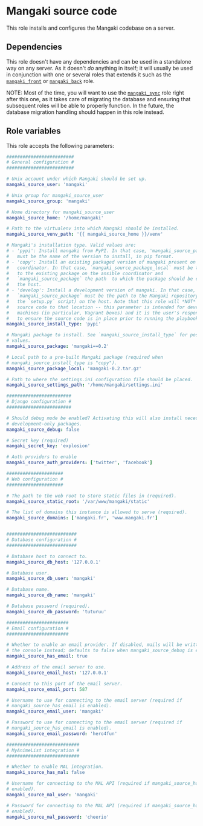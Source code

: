 # Mangaki source code

This role installs and configures the Mangaki codebase on a server.

## Dependencies

This role doesn't have any dependencies and can be used in a standalone way on
any server. As it doesn't *do* anything in itself; it will usually be used in
conjunction with one or several roles that extends it such as the
[`mangaki_front`](../mangaki_front/README.md) or
[`mangaki_back`](../mangaki_back/README.md) role.

NOTE: Most of the time, you will want to use the
[`mangaki_sync`](../mangaki_sync/README.md) role right after this one, as it
takes care of migrating the database and ensuring that subsequent roles will be
able to properly function. In the future, the database migration handling
should happen in this role instead.

## Role variables

This role accepts the following parameters:

```yaml
#########################
# General configuration #
#########################

# Unix account under which Mangaki should be set up.
mangaki_source_user: 'mangaki'

# Unix group for mangaki_source_user
mangaki_source_group: 'mangaki'

# Home directory for mangaki_source_user
mangaki_source_home: '/home/mangaki'

# Path to the virtualenv into which Mangaki should be installed.
mangaki_source_venv_path: '{{ mangaki_source_home }}/venv'

# Mangaki's installation type. Valid values are:
# - 'pypi': Install mangaki from PyPI. In that case, 'mangaki_source_package'
#   must be the name of the version to install, in pip format.
# - 'copy': Install an existing packaged version of mangaki present on the
#   coordinator. In that case, `mangaki_source_package_local` must be the path
#   to the existing package on the ansible coordinator and
#   `mangaki_source_package` the path  to which the package should be copied on
#   the host.
# - 'develop': Install a development version of mangaki. In that case,
#   `mangaki_source_package` must be the path to the Mangaki repository (containing
#   the `setup.py` script) on the host. Note that this role will *NOT* copy the
#   source code to that location -- this parameter is intended for development
#   machines (in particular, Vagrant boxes) and it is the user's responsibility
#   to ensure the source code is in place prior to running the playbook.
mangaki_source_install_type: 'pypi'

# Mangaki package to install. See `mangaki_source_install_type` for possible
# values.
mangaki_source_package: 'mangaki==0.2'

# Local path to a pre-built Mangaki package (required when
# mangaki_source_install_type is "copy").
mangaki_source_package_local: 'mangaki-0.2.tar.gz'

# Path to where the settings.ini configuration file should be placed.
mangaki_source_settings_path: '/home/mangaki/settings.ini'

########################
# Django configuration #
########################

# Should debug mode be enabled? Activating this will also install necessary
# development-only packages.
mangaki_source_debug: false

# Secret key (required)
mangaki_secret_key: 'explosion'

# Auth providers to enable
mangaki_source_auth_providers: ['twitter', 'facebook']

#####################
# Web configuration #
#####################

# The path to the web root to store static files in (required).
mangaki_source_static_root: '/var/www/mangaki/static'

# The list of domains this instance is allowed to serve (required).
mangaki_source_domains: ['mangaki.fr', 'www.mangaki.fr']


##########################
# Database configuration #
##########################

# Database host to connect to.
mangaki_source_db_host: '127.0.0.1'

# Database user.
mangaki_source_db_user: 'mangaki'

# Database name.
mangaki_source_db_name: 'mangaki'

# Database password (required).
mangaki_source_db_password: 'tuturuu'

#######################
# Email configuration #
#######################

# Whether to enable an email provider. If disabled, mails will be written to
# the console instead; defaults to false when mangaki_source_debug is enabled.
mangaki_source_has_email: true

# Address of the email server to use.
mangaki_source_email_host: '127.0.0.1'

# Connect to this port of the email server.
mangaki_source_email_port: 587

# Username to use for connecting to the email server (required if
# mangaki_source_has_email is enabled).
mangaki_source_email_user: 'mangaki'

# Password to use for connecting to the email server (required if
# mangaki_source_has_email is enabled).
mangaki_source_email_password: 'hero4fun'

###########################
# MyAnimeList integration #
###########################

# Whether to enable MAL integration.
mangaki_source_has_mal: false

# Username for connecting to the MAL API (required if mangaki_source_has_mal is
# enabled).
mangaki_source_mal_user: 'mangaki'

# Password for connecting to the MAL API (required if mangaki_source_has_mal is
# enabled).
mangaki_source_mal_password: 'cheerio'
```

